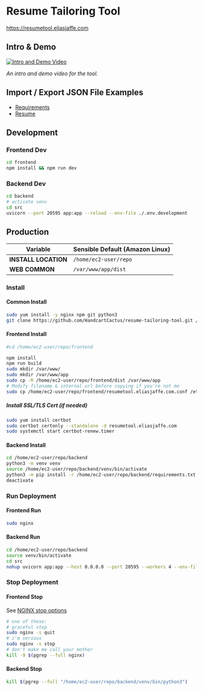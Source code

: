 # Resume Tailoring Tool
https://resumetool.eliasjaffe.com

## Intro & Demo
[![Intro and Demo Video](https://img.youtube.com/vi/-xjNAUPHewo/0.jpg)](https://www.youtube.com/watch?v=-xjNAUPHewo)

_An intro and demo video for the tool._

## Import / Export JSON File Examples
+ [Requirements](frontend/sample_data/Requirements_silly.json)
+ [Resume](frontend/sample_data/Résumé_silly.json)

## Development
### Frontend Dev
```bash
cd frontend
npm install && npm run dev 
```
### Backend Dev
```bash
cd backend
# activate venv
cd src
uvicorn --port 20595 app:app --reload --env-file ./.env.development
```

## Production
| Variable | Sensible Default (Amazon Linux) |
| -------- | ------------------------ |
| **INSTALL LOCATION** | `/home/ec2-user/repo` |
| **WEB COMMON** | `/var/www/app/dist` |


### Install
#### Common Install
```bash
sudo yum install -y nginx npm git python3
git clone https://github.com/HandcartCactus/resume-tailoring-tool.git /home/ec2-user/repo;
```
#### Frontend Install
```bash
#cd /home/ec2-user/repo/frontend

npm install
npm run build
sudo mkdir /var/www/
sudo mkdir /var/www/app
sudo cp -R /home/ec2-user/repo/frontend/dist /var/www/app
# Modify filename & internal url before copying if you're not me
sudo cp /home/ec2-user/repo/frontend/resumetool.eliasjaffe.com.conf /etc/nginx/conf.d
```
##### Install SSL/TLS Cert (if needed)
```bash
sudo yum install certbot
sudo certbot certonly --standalone -d resumetool.eliasjaffe.com
sudo systemctl start certbot-renew.timer
```
#### Backend Install
```bash
cd /home/ec2-user/repo/backend
python3 -m venv venv
source /home/ec2-user/repo/backend/venv/bin/activate
python3 -m pip install -r /home/ec2-user/repo/backend/requirements.txt
deactivate
```
### Run Deployment
#### Frontend Run
```bash
sudo nginx 
```
#### Backend Run
```bash
cd /home/ec2-user/repo/backend
source venv/bin/activate
cd src
nohup uvicorn app:app --host 0.0.0.0 --port 20595 --workers 4 --env-file ./.env.production &
```

### Stop Deployment
#### Frontend Stop
See [NGINX stop options](https://docs.nginx.com/nginx/admin-guide/basic-functionality/runtime-control/#controlling-nginx)
```bash
# one of these:
# graceful stop
sudo nginx -s quit
# i'm serious
sudo nginx -s stop
# don't make me call your mother
kill -9 $(pgrep --full nginx)
```
#### Backend Stop
```bash
kill $(pgrep --full "/home/ec2-user/repo/backend/venv/bin/python3")
```


